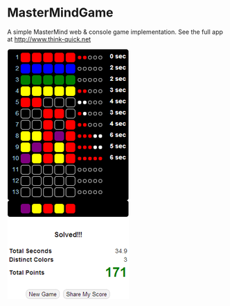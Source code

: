 MasterMindGame
==============

A simple MasterMind web & console game implementation. See the full app at http://www.think-quick.net

![Example Screen Shot](https://github.com/stewie1570/MasterMindGame/blob/master/screen%20shot.png?raw=true)
